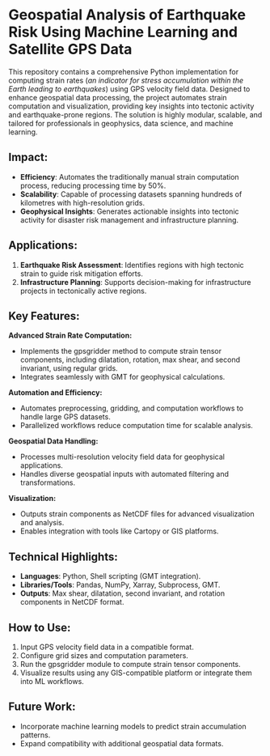 # Geospatial Analysis of Earthquake Risk Using Machine Learning and Satellite GPS Data

This repository contains a comprehensive Python implementation for computing strain rates (*an indicator for stress accumulation within the Earth leading to earthquakes*) using GPS velocity field data. Designed to enhance geospatial data processing, the project automates strain computation and visualization, providing key insights into tectonic activity and earthquake-prone regions. The solution is highly modular, scalable, and tailored for professionals in geophysics, data science, and machine learning.

## Impact:

- **Efficiency**: Automates the traditionally manual strain computation process, reducing processing time by 50%.
- **Scalability**: Capable of processing datasets spanning hundreds of kilometres with high-resolution grids.
- **Geophysical Insights**: Generates actionable insights into tectonic activity for disaster risk management and infrastructure planning.

## Applications:

1. **Earthquake Risk Assessment**: Identifies regions with high tectonic strain to guide risk mitigation efforts.
2. **Infrastructure Planning**: Supports decision-making for infrastructure projects in tectonically active regions.

## Key Features:

**Advanced Strain Rate Computation:**
- Implements the gpsgridder method to compute strain tensor components, including dilatation, rotation, max shear, and second invariant, using regular grids.
- Integrates seamlessly with GMT for geophysical calculations.

**Automation and Efficiency:**
- Automates preprocessing, gridding, and computation workflows to handle large GPS datasets.
- Parallelized workflows reduce computation time for scalable analysis.

**Geospatial Data Handling:**
- Processes multi-resolution velocity field data for geophysical applications.
- Handles diverse geospatial inputs with automated filtering and transformations.

**Visualization:**
- Outputs strain components as NetCDF files for advanced visualization and analysis.
- Enables integration with tools like Cartopy or GIS platforms.

## Technical Highlights:
- **Languages**: Python, Shell scripting (GMT integration).
- **Libraries/Tools**: Pandas, NumPy, Xarray, Subprocess, GMT.
- **Outputs**: Max shear, dilatation, second invariant, and rotation components in NetCDF format.

## How to Use:
1. Input GPS velocity field data in a compatible format.
2. Configure grid sizes and computation parameters.
3. Run the gpsgridder module to compute strain tensor components.
4. Visualize results using any GIS-compatible platform or integrate them into ML workflows.

## Future Work:
- Incorporate machine learning models to predict strain accumulation patterns.
- Expand compatibility with additional geospatial data formats.









   
